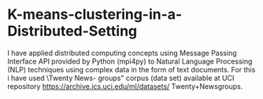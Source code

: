 # K-means-clustering-in-a-Distributed-Setting
I have applied distributed computing concepts using Message Passing Interface API provided by Python (mpi4py) to Natural Language Processing (NLP) techniques using complex data in the form of text documents. For this i have used \Twenty News- groups" corpus (data set) available at UCI repository https://archive.ics.uci.edu/ml/datasets/ Twenty+Newsgroups.
